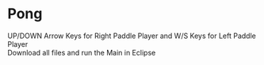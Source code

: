 # Pong
UP/DOWN Arrow Keys for Right Paddle Player and W/S Keys for Left Paddle Player                           
Download all files and run the Main in Eclipse
